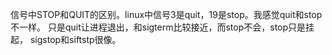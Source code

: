 信号中STOP和QUIT的区别。linux中信号3是quit，19是stop。我感觉quit和stop不一样。
只是quit让进程退出，和sigterm比较接近，而stop不会，stop只是挂起， sigstop和siftstp很像。
